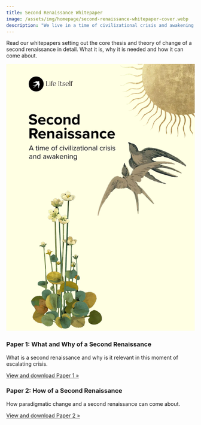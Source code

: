 ```yaml
---
title: Second Renaissance Whitepaper
image: /assets/img/homepage/second-renaissance-whitepaper-cover.webp
description: "We live in a time of civilizational crisis and awakening - a second renaissance. This whitepaper sets out in detail what is a second renaissance, and why it matters and how it can come about."
---
```


<p className="sm:text-xl">Read our whitepapers setting out the core thesis and theory of change of a second renaissance in detail. What it is,  why it is needed and how it can come about.</p>

<p><a href="/assets/second-renaissance-whitepaper.pdf"><img src="/assets/img/homepage/second-renaissance-whitepaper-cover.webp" alt="Second Renaissance Whitepaper cover" className="sm:w-60 mx-auto block" /></a></p>

### Paper 1: What and Why of a Second Renaissance

What is a second renaissance and why is it relevant in this moment of escalating crisis.

<a className="btn btn-blue sm:text-lg no-underline" target="_blank" href="/assets/second-renaissance-whitepaper.pdf">View and download Paper 1 &raquo;</a>

### Paper 2: How of a Second Renaissance

How paradigmatic change and a second renaissance can come about.

<a className="btn btn-blue sm:text-lg no-underline" target="_blank" href="/assets/second-renaissance-how-whitepaper-2.pdf">View and download Paper 2 &raquo;</a>